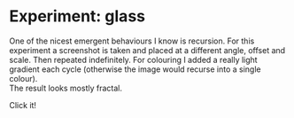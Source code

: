 <!--
  date: 2014-06-22
  modified: 2015-10-25
  slug: experiment-glass
  type: post
  tags: cool shit, experiment, recursion
  related: experiment-*
-->

# Experiment: glass

One of the nicest emergent behaviours I know is recursion. For this experiment a screenshot is taken and placed at a different angle, offset and scale. Then repeated indefinitely. For colouring I added a really light gradient each cycle (otherwise the image would recurse into a single colour).<br />
The result looks mostly fractal.

Click it!

<pre><code data-language="javascript" data-src="/static/experiment/glass.js"></code></pre>
